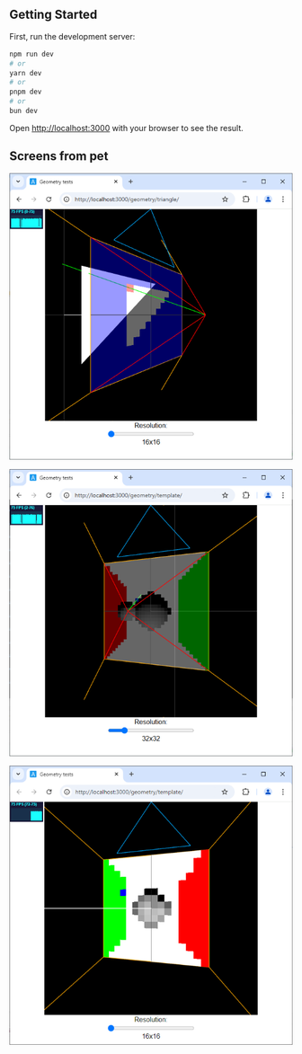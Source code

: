 ## Getting Started

First, run the development server:

```bash
npm run dev
# or
yarn dev
# or
pnpm dev
# or
bun dev
```

Open [http://localhost:3000](http://localhost:3000) with your browser to see the result.

## Screens from pet
![Alt text](public/assets/images/screenshots/triangle_16x16.png)

![Alt text](public/assets/images/screenshots/template_32x32.png)

![Alt text](public/assets/images/screenshots/template_16x16.png)